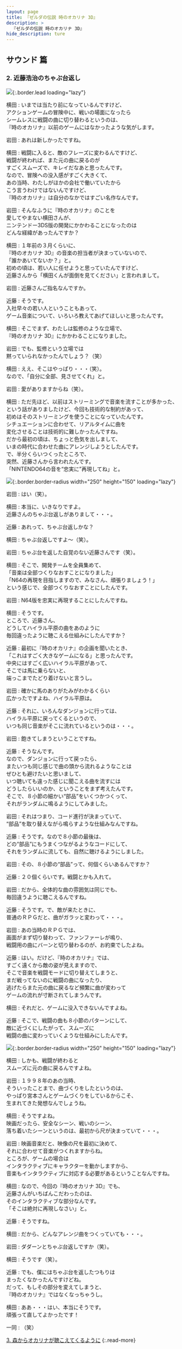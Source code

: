 ```yaml
---
layout: page
title: 『ゼルダの伝説 時のオカリナ 3D』
description: >
  『ゼルダの伝説 時のオカリナ 3D』
hide_description: ture
---
```


## サウンド 篇

### 2. 近藤浩治のちゃぶ台返し

![](/interviews/jp/3ds/aqej/vol1/img/mainvisual2.jpg){:.border.lead loading="lazy"}

横田
: いまでは当たり前になっているんですけど、<br>アクションゲームの冒険中に、戦いの場面になったら<br>シームレスに戦闘の曲に切り替わるというのは、<br>『時のオカリナ』以前のゲームにはなかったような気がします。

岩田
: あれは新しかったですね。

横田
: 戦闘に入ると、敵のフレーズに変わるんですけど、<br>戦闘が終われば、また元の曲に戻るのが<br>すごくスムーズで、キレイだなあと思ったんです。<br>なので、冒険への没入感がすごく大きくて、<br>あの当時、わたしがほかの会社で働いていたから<br>こう言うわけではないんですけど、<br>『時のオカリナ』は自分のなかではすごい名作なんです。

岩田
: そんなふうに『時のオカリナ』のことを<br>愛してやまない横田さんが、<br>ニンテンドー3DS版の開発にかかわることになったのは<br>どんな経緯があったんですか？

横田
: １年前の３月くらいに、<br>『時のオカリナ 3D』の音楽の担当者が決まっていないので、<br>「誰かあいてないか？」と。<br>初めの頃は、若い人に任せようと思っていたんですけど、<br>近藤さんから「横田くんが面倒を見てください」と言われまして。

岩田
: 近藤さんご指名なんですか。

近藤
: そうです。<br>入社早々の若い人ということもあって、<br>ゲーム音楽について、いろいろ教えてあげてほしいと思ったんです。

横田
: そこでまず、わたしは監修のような立場で、<br>『時のオカリナ 3D』にかかわることになりました。

岩田
: でも、監修という立場では<br>黙っていられなかったんでしょう？（笑）

横田
: ええ、そこはやっぱり・・・（笑）。<br>なので、「自分に全部、見させてくれ」と。<br>

岩田
: 愛がありますからね（笑）。

横田
: ただ先ほど、以前はストリーミングで音楽を流すことが多かった、<br>という話がありましたけど、今回も技術的な制約があって、<br>初めはそのストリーミングを使うことになっていたんです。<br>シチュエーションに合わせて、リアルタイムに曲を<br>変化させることは技術的に難しかったんですね。<br>だから最初の頃は、ちょっと色気を出しまして、<br>いまの時代に合わせた曲にアレンジしようとしたんです。<br>で、半分くらいつくったところで、<br>突然、近藤さんから言われたんです。<br>「NINTENDO64の音を“忠実に”再現してね」と。

![](/interviews/jp/3ds/aqej/vol1/img/photo4.jpg){:.border.border-radius width="250" height="150"  loading="lazy"}

岩田
: はい（笑）。

横田
: 本当に、いきなりですよ。<br>近藤さんのちゃぶ台返しがありまして・・・。

近藤
: あれって、ちゃぶ台返しかな？

横田
: ちゃぶ台返しですよ～（笑）。

岩田
: ちゃぶ台を返した自覚のない近藤さんです（笑）。

横田
: そこで、開発チームを全員集めて、<br>「音楽は全部つくりなおすことになりました」<br>「N64の再現を目指しますので、みなさん、頑張りましょう！」<br>という感じで、全部つくりなおすことにしたんです。

岩田
: N64版を忠実に再現することにしたんですね。

横田
: そうです。<br>ところで、近藤さん、<br>どうしてハイラル平原の曲をあのように<br>毎回違ったように聴こえる仕組みにしたんですか？

近藤
: 最初に『時のオカリナ』の企画を聞いたとき、<br>「これはすごく大きなゲームになる」と思ったんです。<br>中央にはすごく広いハイラル平原があって、<br>そこでは馬に乗らないと、<br>端っこまでたどり着けないと言うし。

岩田
: 確かに馬のありがたみがわかるくらい<br>広かったですよね、ハイラル平原は。

近藤
: それに、いろんなダンジョンに行っては、<br>ハイラル平原に戻ってくるというので、<br>いつも同じ音楽がそこに流れているというのは・・・。

岩田
: 飽きてしまうということですね。

近藤
: そうなんです。<br>なので、ダンジョンに行って戻ったら、<br>またいつも同じ感じで曲の頭から流れるようなことは<br>ぜひとも避けたいと思いまして、<br>いつ聴いても違った感じに聞こえる曲を流すには<br>どうしたらいいのか、ということをまず考えたんです。<br>そこで、８小節の細かい“部品”をいくつかつくって、<br>それがランダムに鳴るようにしてみました。

岩田
: それはつまり、コード進行が決まっていて、<br>“部品”を取り替えながら鳴らすような仕組みなんですね。

近藤
: そうです。なので８小節の最後は、<br>どの“部品”にもうまくつながるようなコードにして、<br>それをランダムに流しても、自然に聴けるようにしました。

岩田
: その、８小節の“部品”って、何個くらいあるんですか？

近藤
: ２０個くらいです。戦闘とかも入れて。

岩田
: だから、全体的な曲の雰囲気は同じでも、<br>毎回違うように聴こえるんですね。

近藤
: そうです。で、敵が来たときに、<br>普通のＲＰＧだと、曲がガラッと変わって・・・。

岩田
: あの当時のＲＰＧでは、<br>画面がまず切り替わって、ファンファーレが鳴り、<br>戦闘用の曲にバーンと切り替わるのが、お約束でしたよね。

近藤
: はい。だけど、『時のオカリナ』では、<br>すごく遠くから敵の姿が見えますので、<br>そこで音楽を戦闘モードに切り替えてしまうと、<br>まだ戦ってないのに戦闘の曲になったり、<br>逃げたらまた元の曲に戻るなど頻繁に曲が変わって<br>ゲームの流れが寸断されてしまうんです。

横田
: それだと、ゲームに没入できないんですよね。

近藤
: そこで、戦闘の曲も８小節のパターンにして、<br>敵に近づくにしたがって、スムーズに<br>戦闘の曲に変わっていくような仕組みにしたんです。

![](/interviews/jp/3ds/aqej/vol1/img/photo5.jpg){:.border.border-radius width="250" height="150"  loading="lazy"}

横田
: しかも、戦闘が終わると<br>スムーズに元の曲に戻るんですよね。

岩田
: １９９８年のあの当時、<br>そういったことまで、曲づくりをしたというのは、<br>やっぱり宮本さんとゲームづくりをしているからこそ、<br>生まれてきた発想なんでしょうね。

横田
: そうですよね。<br>映画だったら、安全なシーン、戦いのシーン、<br>落ち着いたシーンというのは、最初から尺が決まっていて・・・。

岩田
: 映画音楽だと、映像の尺を最初に決めて、<br>それに合わせて音楽がつくれますからね。<br>ところが、ゲームの場合は<br>インタラクティブにキャラクターを動かしますから、<br>音楽もインタラクティブに対応する必要があるということなんですね。

横田
: なので、今回の『時のオカリナ 3D』でも、<br>近藤さんがいちばんこだわったのは、<br>そのインタラクティブな部分なんです。<br>「そこは絶対に再現しなさい」と。

近藤
: そうですね。

横田
: だから、どんなアレンジ曲をつくっていても・・・。

岩田
: ダダーンとちゃぶ台返しですか（笑）。

横田
: そうです（笑）。

近藤
: でも、僕にはちゃぶ台を返したつもりは<br>まったくなかったんですけどね。<br>だって、もしその部分を変えてしまうと、<br>『時のオカリナ』ではなくなっちゃうし。

横田
: ああ・・・はい、本当にそうです。<br>頑張って直してよかったです！

一同
: （笑）



[3. 森からオカリナが聴こえてくるように](3.md)
{:.read-more}
